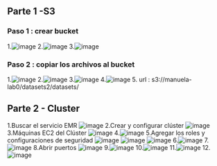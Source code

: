 ## Parte 1 -S3
### Paso 1 : crear bucket
1.![image](https://github.com/manutolosa/mtolosag-st0263/assets/74980999/ca6d5010-5f19-4fbd-b7d4-d6e19be1d692)
2.![image](https://github.com/manutolosa/mtolosag-st0263/assets/74980999/767d5621-7f71-4d73-a6ec-b05dee544259)
3.![image](https://github.com/manutolosa/mtolosag-st0263/assets/74980999/3a065d61-d879-4a0a-a765-c69a40c054ba)

### Paso 2 : copiar los archivos al bucket
1.![image](https://github.com/manutolosa/mtolosag-st0263/assets/74980999/ad023186-8872-4b18-a7ec-d5053d18196b)
2.![image](https://github.com/manutolosa/mtolosag-st0263/assets/74980999/855fec2e-fadc-49bc-8356-b2c83baaad42)
3.![image](https://github.com/manutolosa/mtolosag-st0263/assets/74980999/477395f2-4877-4ae9-8ec2-901ce08e0f3b)
4.![image](https://github.com/manutolosa/mtolosag-st0263/assets/74980999/aabb5209-30e0-457d-84e4-9ff3694cd7e5)
5. url : s3://manuela-lab0/datasets2/datasets/

## Parte 2 - Cluster
1.Buscar el servicio EMR
![image](https://github.com/manutolosa/mtolosag-st0263/assets/74980999/f73a6dc8-2919-4b48-bff3-5ae65d901b65)
2.Crear y configurar clúster
![image](https://github.com/manutolosa/mtolosag-st0263/assets/74980999/02d4e5fa-0165-4192-810d-7c64953f0ee3)
3.Máquinas EC2 del Clúster
![image](https://github.com/manutolosa/mtolosag-st0263/assets/74980999/2a646bb5-45b0-4ff5-add4-680f3b017a31)
4.![image](https://github.com/manutolosa/mtolosag-st0263/assets/74980999/c2cabb32-d693-472e-9166-2cdac5bcf556)
5.Agregar los roles y configuraciones de seguridad
![image](https://github.com/manutolosa/mtolosag-st0263/assets/74980999/bcef408d-67c9-450a-a2f6-c73fb3c887a7)
![image](https://github.com/manutolosa/mtolosag-st0263/assets/74980999/ef5a088f-9452-4774-98bf-410d42f5a4ee)
![image](https://github.com/manutolosa/mtolosag-st0263/assets/74980999/47039142-3039-4faf-9334-8992a35fa937)
6.![image](https://github.com/manutolosa/mtolosag-st0263/assets/74980999/61ca29e7-fd1d-45f2-8ed4-d6b31aaf995c)
7.![image](https://github.com/manutolosa/mtolosag-st0263/assets/74980999/76d0d80a-0422-4ef1-bc39-ec7ec0b806a9)
8.Abrir puertos 
![image](https://github.com/manutolosa/mtolosag-st0263/assets/74980999/71f127bf-c352-461b-8566-1d9394175606)
9.![image](https://github.com/manutolosa/mtolosag-st0263/assets/74980999/b45fa60b-c6df-4302-8b2a-9e945fe981b1)
10.![image](https://github.com/manutolosa/mtolosag-st0263/assets/74980999/eee32db5-b14a-416d-9c6a-5d3de3327202)
11.![image](https://github.com/manutolosa/mtolosag-st0263/assets/74980999/14298835-1625-4516-92a7-1124d7a2d649)
12.![image](https://github.com/manutolosa/mtolosag-st0263/assets/74980999/8150433d-1e42-4e9d-939f-3b5057358037)

